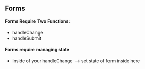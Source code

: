 ## Forms

#### Forms Require Two Functions:

- handleChange
- handleSubmit


#### Forms require managing state
- Inside of your handleChange --> set state of form inside here
